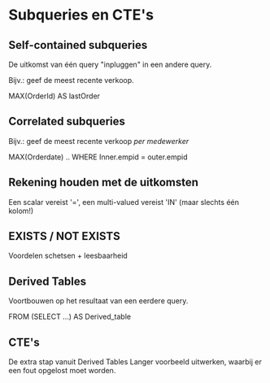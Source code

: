 # Subqueries en CTE's

## Self-contained subqueries

De uitkomst van één query "inpluggen" in een andere query.

Bijv.: geef de meest recente verkoop.

MAX(OrderId) AS lastOrder

## Correlated subqueries

Bijv.: geef de meest recente verkoop *per medewerker*

MAX(Orderdate) .. WHERE Inner.empid = outer.empid

## Rekening houden met de uitkomsten

Een scalar vereist '=', een multi-valued vereist 'IN' (maar slechts één kolom!)

## EXISTS / NOT EXISTS

Voordelen schetsen + leesbaarheid

## Derived Tables

Voortbouwen op het resultaat van een eerdere query.

FROM (SELECT ...) AS Derived_table

## CTE's

De extra stap vanuit Derived Tables
Langer voorbeeld uitwerken, waarbij er een fout opgelost moet worden.